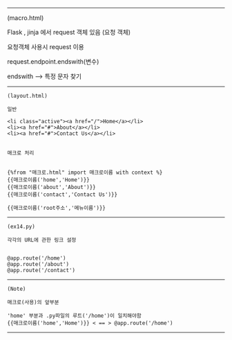 -----------------------------------------------------------
(macro.html)
 
Flask , jinja 에서 request 객체 있음 (요청 객체)

요청객체 사용시 request 이용


request.endpoint.endswith(변수)

endswith --> 특정 문자 찾기

-----------------------------------------------------------

    (layout.html)
    
    일반

    <li class="active"><a href="/">Home</a></li>
    <li><a href="#">About</a></li>
    <li><a href="#">Contact Us</a></li>


    매크로 처리


    {%from "매크로.html" import 매크로이름 with context %}
    {{매크로이름('home','Home')}}
    {{매크로이름('about','About')}}
    {{매크로이름('contact','Contact Us')}}

    {{매크로이름('root주소','메뉴이름')}}

-----------------------------------------------------------

    (ex14.py)

    각각의 URL에 관한 링크 설정
    
    
    @app.route('/home')
    @app.route('/about')
    @app.route('/contact')

-----------------------------------------------------------

    (Note)

    매크로(사용)의 앞부분

    'home' 부분과 .py파일의 루트('/home')이 일치해야함
    {{매크로이름('home','Home')}} < == > @app.route('/home')
    

-----------------------------------------------------------
